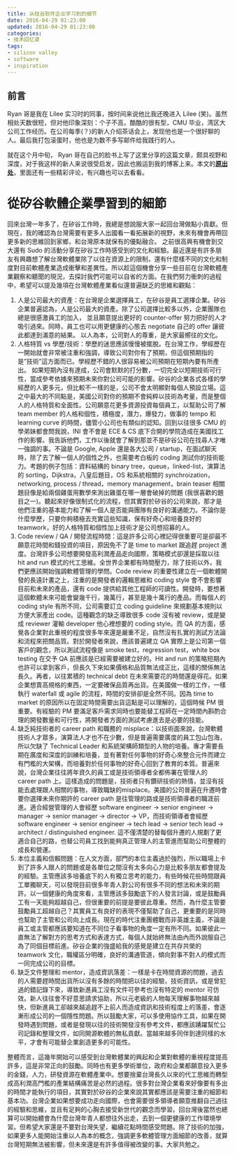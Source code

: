 ```yaml
---
title: 从硅谷软件企业学习到的细节
date: 2016-04-29 01:23:00
updated: 2016-04-29 01:23:00
categories:
- 技术回忆录
tags:
- silicon valley
- software
- inspiration
---
```



## 前言
Ryan 哥是我在 Lilee 实习时的同事，按时间来说他比我还晚进入 Lilee (笑)。虽然相处天数很短，但对他印象深刻：个子不高，酷酷的很有型，CMU 毕业，湾区大公司工作经历。在公司每季(？)的新人介绍茶话会上，发现他也是一个很好聊的人。最后我打包滚蛋时，他也是为数不多写邮件给我践行的人。

就在这个月中旬， Ryan 哥在自己的脸书上写了这里分享的这篇文章，颇具视野和深度，对于我这样的新人来说很受启发，因此也搬运到我的博客上来。本文的[**原出处**](https://www.facebook.com/ryanyang328/posts/10105200442293837)，里面还有一些精彩评论，有兴趣也可以去看看。
<!-- more -->

# 從矽谷軟體企業學習到的細節
回來台灣一年多了，在矽谷工作時，我總是想說服大家一起回台灣做點小貢獻。但現在，我的確認為台灣需要有更多人出國看一看拓展新的視野，未來有機會再帶回更多新的思維回到家鄉，和台灣原本就保有的優點融合。 之前很高興有機會到交大還有 Sudo 的活動分享在矽谷工作時感受到的文化和經驗。最近還是有許多朋友有興趣想了解台灣軟體業除了以往在資源上的限制，還有什麼樣不同的文化和制度對目前軟體產業造成衝擊和差異性。所以趁這個機會分享一些目前在台灣軟體產業觀察和聽聞的現況，去探討我們可能可以自省的方面。在我們努力衝刺的過程中，希望可以提及幾項在台灣軟體產業看似還普遍缺乏的思維和觀點：

1. 人是公司最大的資產：在台灣是企業選擇員工，在矽谷是員工選擇企業。矽谷企業普遍認為，人是公司最大的資產。除了公司選擇比較多以外，企業團隊也總是很感激員工的加入， 並且願意提出更好的 counter-offer 努力把好的人才吸引過來。同時，員工也可以用更健康的心態去 negotiate 自己的 offer 讓彼此都達到滿意的結果。 以人為本，公司對人的尊重，是大家最嚮往的文化。
2. 人格特質 vs 學歷/技術：學歷的迷思應該慢慢被擺脫。在台灣工作，學經歷在一開始就會非常被注重和強調，導致公司對你有了預期，但這個預期指的是”技術”這方面而已。學經歷不錯的人很容易被公司預期在短期內要有所產出。 如果短期內沒有達成，公司會默默的打分數，一切完全以短期技術可行性，當成參考依據來預期未來你對公司可能的影響。矽谷的企業各式各樣的學經歷的人更多元，但比較不一樣的是，公司不會太明顯對每個人預設立場。這之中最大的不同點是，美國公司對你的預期不會純粹以技術為考量，而是整個人的人格特質和全面性。公司願意花更多資源投資每個員工，以幫助公司了解 team member 的人格和個性，積極度，潛力，爆發力，做事的 tempo 和 learning curve 的時間，儘管小公司也有類似的認知。回到以往很多 CMU 的學弟妹都會問我說，INI 會不會是 ECE & CS 底下合開的學院造成在美國找工作的影響。我告訴他們，工作以後就會了解到那並不是矽谷公司在找尋人才唯一強調的事。不論是 Google, Apple 還是各大公司 / startup，在面試聊天時，除了去了解一個人的個性之外，也需要考白板的 coding 測試你的技術能力。考題的例子包括：資料結構的 binary tree，queue，linked-list，演算法的 sorting，Dijkstra，八皇后題目，OS 和系統相關的 synchroization，networking, process / thread，memory management，brain teaser 相關題目像是給兩個雞蛋用數學來測出雞蛋在哪一層會破掉的問題 (我很喜歡的題目之一)。聽起來好像很制式化的流程，但其實對於矽谷的公司來說，那才是他們注重的基本能力和了解一個人是否能與團隊有良好的溝通能力。不論你是什麼學歷，只要你夠積極去充實這些知識，保有好奇心和培養良好的 teamwork，好的人格特質和個性加上技術才是公司想招募的人。
3. Code review / QA / 開發流程時間：這是許多公司心裡記得很重要可是卻最不願意花時間和錢投資的項目，原因免不了是 time to market 跟追趕 project 進度。台灣許多公司想要開發高利潤產品走向國際，策略模式卻還是採取以往 hit and run 模式的代工思維。全世界企業都有時間壓力，除了技術以外，我們更應該開始強調軟體管理的學問。Code review 的重要性建立在一個軟體開發的長遠計畫之上，注重的是開發者的邏輯思維和 coding style 會不會影響目前和未來的產品，還有 code 提供給其他工程師的可讀性。開發時，要想著這個軟體未來可能會變幾千行，幾萬行，甚至是幾十萬行的產品。而每個人的 coding style 有所不同，公司需要訂立 coding guideline 來規劃基本規則以方便大家產出 code。這種觀念的缺乏導致很多 code 沒有被 review，或是變成 reviewer 灌輸 developer 他心裡想要的 coding style。而 QA 的方面，感覺各企業對此重視的程度很多年來還是嚴重不足，自然沒有扎實的測試方法論和流程來把關品質。對於開發者來說，應該普遍建立 QA 實際上是公司第一個客戶的觀念，所以測試流程像是 smoke test，regression test，white box testing 在交予 QA 前應該是已經需要被建立好的。Hit and run 的策略短期內也許可以拿到客戶，但長久下來如果價格和品質無法成正比，這樣的關係無法長久。再者，以往累積的 technical debt 在未來需要花的時間還是得花。如果企業想賣高規格的東西，一定要確保品質再出貨。在美國做一樣的工作，一樣執行 waterfall 或 agile 的流程，時間的安排卻是全然不同。因為 time to market 的原因所以在固定時間需要出貨這點是可以理解的，這個時候 PM 很重要。有經驗的 PM 要滿足客戶需求同時也要能替工程師在一定時間內斟酌合理的開發數量和可行性，將開發者方面的測試考慮進去是必要的技能。
4. 缺乏純技術者的 career path 和職務的 misplace：以技術面來說，台灣軟體技術人才眾多，演算法人才也不在少數，但是普遍需要廣度的員工包山包海，所以欠缺了 Technical Leader 和系統架構師類型的人物的培養。專才需要長期在廣度和深度的訓練和培養，並有著對任何事物的好奇心來整合元件而建立有門檻的大架構，而培養對於任何事物的好奇心回到了教育的本質。普遍來說，台灣企業往往將年資久的員工或是技術領導者全都佈署在管理人的 career path 上。這樣造成的問題是，技術者只有鑽研技術的熱情，並沒有技能去處理跟人相關的事物，導致職缺的misplace。美國的公司普遍在升遷時會要你選擇未來你期許的 career path 是往管理的路或是技術領導者的職涯前進。適合經營管理的人會經歷 software engineer -> senior engineer -> manager -> senior manager -> director -> VP，而技術領導者會經歷 software engineer -> senior engineer -> tech lead -> senior tech lead -> architect / distinguished engineer. 這不僅清楚的替每個升遷的人規劃了更適合自己的路，也替公司員工找到能夠真正管理人的主管進而幫助公司整體的成長和營運。
5. 本位主義和信賴問題：在人文方面，部門的本位主義過於強烈，所以職場上卡到了許多人跟人的問題或是各單位之間沒有太多向心力是比較多朋友都會提及的經驗。主管應該多培養底下的人有獨立思考的能力，有些時候花些時間跟員工單獨聊天，可以發現目前很多年青人對公司有很多不同的想法和未來的期許。以一個健康的角度來看，主管應該多鼓勵底下的人發言討論，或是鼓勵員工有一天能夠超越自己，但很重要的前提是要彼此尊重。然而，為什麼主管要鼓勵員工超越自己？其實員工有良好的表現不僅幫助了自己，更重要的是同時也幫助了主管和公司向上成長。現在的時代注重團體戰而非英雄主義，不論是員工或主管都應該要知道在不同位子看事物的角度一定有所不同。如果彼此一直無法了解對方的思考方式和表達方式，每個人就始終無法由內而外說服自己為了同個目標前進。矽谷企業的強盛給我的感覺是建立在共存共榮的 teamwork 文化，職權區分明確，良好的溝通管道，傾向對事不對人的模式而一同完成公司的目標。
6. 缺乏文件整理和 mentor，造成資訊落差：一樣是卡在時間資源的問題，過去的人需要趕時間出貨所以沒有多餘的時間把以往的經驗，技術資訊，或是曾犯過的錯記錄下來，導致新進員工沒有文件可參考也沒有特定的 mentor 可仿效。新人往往會不好意思請求協助，所以元老級的人物每天理解事物越來越快，但新進員工卻越來越追趕不上前人而造成資訊和技術程度上的落差，會逐漸形成公司的一個隱性問題。所以鼓勵大家，可以多使用協作工具，如果在開發時遇到問題，或者是發現以往的技術開發沒有參考文件，都應該踴躍幫忙公司記錄和整理文件，如同開源軟體的無私貢獻。當越來越多同伴到達同樣的水平，才會有可能替企業創造更多的可能性。

整體而言，這幾年開始可以感受到台灣軟體業的興起和企業對軟體的重視程度提高許多，這是非常正向的鼓勵。同時也有更多學術單位，政府和企業都願意投入更多的金錢，人力，研發資源在軟體產業中。想要捨棄台灣長久以來的代工思維而轉型成高利潤高門檻的產業結構痛苦是必然的過程。很多對台灣企業看來好像要有多出的時間才能執行的項目，其實對於矽谷的企業來說其實都應該是需要注重的細節和基本功。台灣企業如果想要成功走向國際，也會需要很多領導者願意推翻自己過往的經驗和思維，並且有足夠的心胸去接受新世代的觀念而學習。回台灣後當然也總算可以開始體會為什麼台灣年青人都想往外出走，去到一個更健康的工作環境學習。但希望大家還是不要對台灣失望，繼續花點時間感受問題。除了技術的加強，如果更多人能開始注重以人為本的概念，強調更多軟體管理方面細節的改善，就算台灣短期無法被影響，但未來還是有許多值得被改變的事。大家共勉之。
